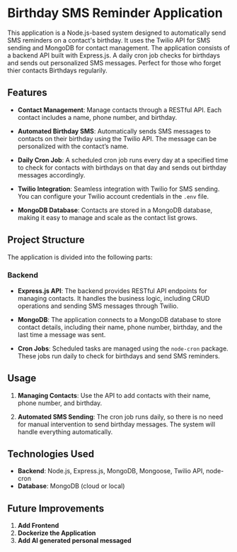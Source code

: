 
# Birthday SMS Reminder Application

This application is a Node.js-based system designed to automatically send SMS reminders on a contact's birthday. It uses the Twilio API for SMS sending and MongoDB for contact management. The application consists of a backend API built with Express.js. A daily cron job checks for birthdays and sends out personalized SMS messages. Perfect for those who forget thier contacts Birthdays regularily. 

## Features

- **Contact Management**: Manage contacts through a RESTful API. Each contact includes a name, phone number, and birthday.
  
- **Automated Birthday SMS**: Automatically sends SMS messages to contacts on their birthday using the Twilio API. The message can be personalized with the contact’s name.
  
- **Daily Cron Job**: A scheduled cron job runs every day at a specified time to check for contacts with birthdays on that day and sends out birthday messages accordingly.
  
- **Twilio Integration**: Seamless integration with Twilio for SMS sending. You can configure your Twilio account credentials in the `.env` file.

- **MongoDB Database**: Contacts are stored in a MongoDB database, making it easy to manage and scale as the contact list grows.

## Project Structure

The application is divided into the following parts:

### Backend

- **Express.js API**: The backend provides RESTful API endpoints for managing contacts. It handles the business logic, including CRUD operations and sending SMS messages through Twilio.
  
- **MongoDB**: The application connects to a MongoDB database to store contact details, including their name, phone number, birthday, and the last time a message was sent.

- **Cron Jobs**: Scheduled tasks are managed using the `node-cron` package. These jobs run daily to check for birthdays and send SMS reminders.


## Usage

1. **Managing Contacts**: Use the API to add contacts with their name, phone number, and birthday.

2. **Automated SMS Sending**: The cron job runs daily, so there is no need for manual intervention to send birthday messages. The system will handle everything automatically.

## Technologies Used

- **Backend**: Node.js, Express.js, MongoDB, Mongoose, Twilio API, node-cron
- **Database**: MongoDB (cloud or local)

## Future Improvements 

1. **Add Frontend**
2. **Dockerize the Application**
3. **Add AI generated personal messaged**




